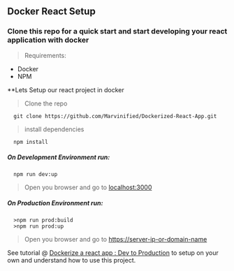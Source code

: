 ## Docker React Setup

###  Clone this repo for a quick start and start developing your react application with docker

> Requirements:
  - Docker
  - NPM

**Lets Setup our react project in docker

> Clone the repo
  
      git clone https://github.com/Marvinified/Dockerized-React-App.git

> install dependencies

      npm install
      
##### On Development Environment run:

      npm run dev:up
 
 > Open you browser and go to [localhost:3000](http://localhost:3000)
 
##### On Production Environment run:
      >npm run prod:build
      >npm run prod:up
      
  > Open you browser and go to [https://server-ip-or-domain-name](http://localhost:80)
 
 
  

See tutorial @ [Dockerize a react app : Dev to Production](https://facebook.github.io/create-react-app/docs/getting-started) to setup on your own and understand how to use this project.

